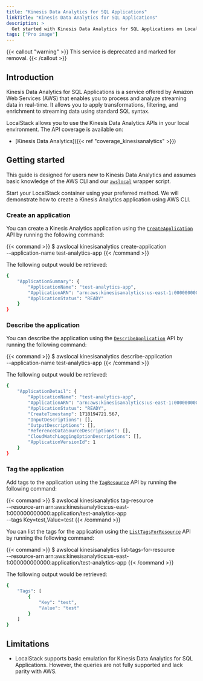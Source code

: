 ```yaml
---
title: "Kinesis Data Analytics for SQL Applications"
linkTitle: "Kinesis Data Analytics for SQL Applications"
description: >
  Get started with Kinesis Data Analytics for SQL Applications on LocalStack
tags: ["Pro image"]
---
```


{{< callout "warning" >}}
This service is deprecated and marked for removal.
{{< /callout >}}

## Introduction

Kinesis Data Analytics for SQL Applications is a service offered by Amazon Web Services (AWS) that enables you to process and analyze streaming data in real-time.
It allows you to apply transformations, filtering, and enrichment to streaming data using standard SQL syntax.

LocalStack allows you to use the Kinesis Data Analytics APIs in your local environment.
The API coverage is available on:

* [Kinesis Data Analytics]({{< ref "coverage_kinesisanalytics" >}})

## Getting started

This guide is designed for users new to Kinesis Data Analytics and assumes basic knowledge of the AWS CLI and our [`awslocal`](https://github.com/localstack/awscli-local) wrapper script.

Start your LocalStack container using your preferred method.
We will demonstrate how to create a Kinesis Analytics application using AWS CLI.

### Create an application

You can create a Kinesis Analytics application using the [`CreateApplication`](https://docs.aws.amazon.com/kinesisanalytics/latest/APIReference/API_CreateApplication.html) API by running the following command:

{{< command >}}
$ awslocal kinesisanalytics create-application \
    --application-name test-analytics-app
{{< /command >}}

The following output would be retrieved:

```bash
{
    "ApplicationSummary": {
        "ApplicationName": "test-analytics-app",
        "ApplicationARN": "arn:aws:kinesisanalytics:us-east-1:000000000000:application/test-analytics-app",
        "ApplicationStatus": "READY"
    }
}
```

### Describe the application

You can describe the application using the [`DescribeApplication`](https://docs.aws.amazon.com/kinesisanalytics/latest/APIReference/API_DescribeApplication.html) API by running the following command:

{{< command >}}
$ awslocal kinesisanalytics describe-application \
    --application-name test-analytics-app
{{< /command >}}

The following output would be retrieved:

```bash
{
    "ApplicationDetail": {
        "ApplicationName": "test-analytics-app",
        "ApplicationARN": "arn:aws:kinesisanalytics:us-east-1:000000000000:application/test-analytics-app",
        "ApplicationStatus": "READY",
        "CreateTimestamp": 1718194721.567,
        "InputDescriptions": [],
        "OutputDescriptions": [],
        "ReferenceDataSourceDescriptions": [],
        "CloudWatchLoggingOptionDescriptions": [],
        "ApplicationVersionId": 1
    }
}
```

### Tag the application

Add tags to the application using the [`TagResource`](https://docs.aws.amazon.com/kinesisanalytics/latest/APIReference/API_TagResource.html) API by running the following command:

{{< command >}}
$ awslocal kinesisanalytics tag-resource \
    --resource-arn arn:aws:kinesisanalytics:us-east-1:000000000000:application/test-analytics-app \
    --tags Key=test,Value=test
{{< /command >}}

You can list the tags for the application using the [`ListTagsForResource`](https://docs.aws.amazon.com/kinesisanalytics/latest/APIReference/API_ListTagsForResource.html) API by running the following command:

{{< command >}}
$ awslocal kinesisanalytics list-tags-for-resource \
    --resource-arn arn:aws:kinesisanalytics:us-east-1:000000000000:application/test-analytics-app
{{< /command >}}

The following output would be retrieved:

```bash
{
    "Tags": [
        {
            "Key": "test",
            "Value": "test"
        }
    ]
}
```

## Limitations

* LocalStack supports basic emulation for Kinesis Data Analytics for SQL Applications.
  However, the queries are not fully supported and lack parity with AWS.
